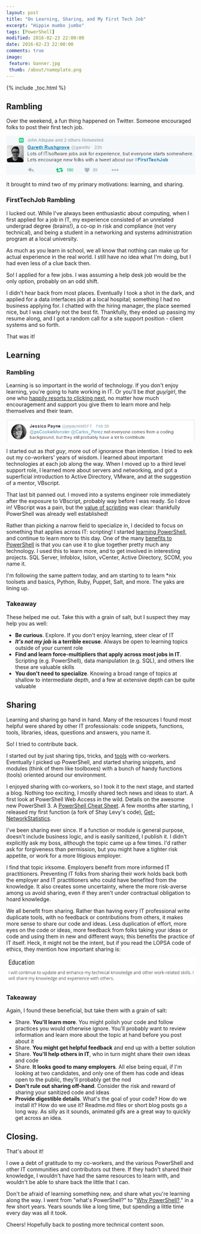 ```yaml
---
layout: post
title: "On Learning, Sharing, and My First Tech Job"
excerpt: "Hippie mumbo jumbo"
tags: [PowerShell]
modified: 2016-02-23 22:00:00
date: 2016-02-23 22:00:00
comments: true
image:
 feature: banner.jpg
 thumb: /about/nameplate.png
---
```

{% include _toc.html %}

## Rambling

Over the weekend, a fun thing happened on Twitter.  Someone encouraged folks to post their first tech job.

[![FirstTechJob](/images/learn/firsttechjob.png)](https://twitter.com/garethr/status/701099443857309696)

It brought to mind two of my primary motivations: learning, and sharing.

### FirstTechJob Rambling

I lucked out.  While I've always been enthusiastic about computing, when I first applied for a job in IT, my experience consisted of an unrelated undergrad degree (brains!), a co-op in risk and compliance (not very technical), and being a student in a networking and systems administration program at a local university.

As much as you learn in school, we all know that nothing can make up for actual experience in the real world.  I still have no idea what I'm doing, but I had even less of a clue back then.

So! I applied for a few jobs.  I was assuming a help desk job would be the only option, probably on an odd shift.

I didn't hear back from most places.  Eventually I took a shot in the dark, and applied for a data interfaces job at a local hospital; something I had no business applying for.  I chatted with the hiring manager, the place seemed nice, but I was clearly not the best fit.  Thankfully, they ended up passing my resume along, and I got a random call for a site support position - client systems and so forth.

That was it!

## Learning

### Rambling

Learning is so important in the world of technology.  If you don't enjoy learning, you're going to hate working in IT.  Or you'll be *that guy/girl*, the one who [happily resorts to clicking next](http://ramblingcookiemonster.github.io/Dealing-With-The-Click-Next-Admin/), no matter how much encouragement and support you give them to learn more and help themselves and their team.

[![Not everyone](/images/learn/noteveryone.png)](https://twitter.com/jepayneMSFT/status/701136556338184192)

I started out as *that guy*, more out of ignorance than intention.  I tried to eek out my co-workers' years of wisdom.  I learned about important technologies at each job along the way.  When I moved up to a third level support role, I learned more about servers and networking, and got a superficial introduction to Active Directory, VMware, and at the suggestion of a mentor, VBscript.

That last bit panned out.  I moved into a systems engineer role immediately after the exposure to VBscript, probably way before I was ready.  So I dove in!  VBscript was a pain, but the [value of scripting](https://www.penflip.com/powershellorg/why-powershell/blob/master/chapter2.txt) was clear: thankfully PowerShell was already well established!

Rather than picking a narrow field to specialize in, I decided to focus on something that applies across IT: scripting! I started [learning PowerShell](http://ramblingcookiemonster.github.io/How-Do-I-Learn-PowerShell/), and continue to learn more to this day.  One of the many [benefits to PowerShell](https://www.penflip.com/powershellorg/why-powershell/blob/master/chapter3.txt) is that you can use it to glue together pretty much any technology.  I used this to learn more, and to get involved in interesting projects.  SQL Server, Infoblox, Isilon, vCenter, Active Directory, SCOM, you name it.

I'm following the same pattern today, and am starting to to learn *nix toolsets and basics, Python, Ruby, Puppet, Salt, and more.  The yaks are lining up.

### Takeaway

These helped me out.  Take this with a grain of salt, but I suspect they may help you as well:

* **Be curious**.  Explore.  If you don't enjoy learning, steer clear of IT
* ***It's not my job* is a terrible excuse**.  Always be open to learning topics outside of your current role
* **Find and learn force-multipliers that apply across most jobs in IT**.  Scripting (e.g. PowerShell), data manipulation (e.g. SQL), and others like these are valuable skills
* **You don't need to specialize**.  Knowing a broad range of topics at shallow to intermediate depth, and a few at extensive depth can be quite valuable

## Sharing

Learning and sharing go hand in hand.  Many of the resources I found most helpful were shared by other IT professionals: code snippets, functions, tools, libraries, ideas, questions and answers, you name it.

So!  I tried to contribute back.

I started out by just sharing tips, tricks, and [tools](http://ramblingcookiemonster.github.io/Pages/Tools/index.html) with co-workers.  Eventually I picked up PowerShell, and started sharing snippets, and modules (think of them like toolboxes) with a bunch of handy functions (tools) oriented around our environment.

I enjoyed sharing with co-workers, so I took it to the next stage, and started a blog.  Nothing too exciting, I mostly shared tech news and ideas to start.  A first look at PowerShell Web Access in the wild.  Details on the awesome new PowerShell 3.  A [PowerShell Cheat Sheet](http://ramblingcookiemonster.github.io/Pages/PowerShellResources/index.html#cheat-sheets-and-quick-references).  A few months after starting, I released my first function (a fork of Shay Levy's code), [Get-NetworkStatistics](https://gallery.technet.microsoft.com/scriptcenter/Get-NetworkStatistics-66057d71).

I've been sharing ever since.  If a function or module is general purpose, doesn't include business logic, and is easily sanitized, I publish it.  I didn't explicitly ask my boss, although the topic came up a few times.  I'd rather ask for forgiveness than permission, but you might have a tighter risk appetite, or work for a more litigious employer.

I find that topic irksome.  Employers benefit from more informed IT practitioners.  Preventing IT folks from sharing their work holds back both the employer and IT practitioners who could have benefited from the knowledge.  It also creates some uncertainty, where the more risk-averse among us avoid sharing, even if they aren't under contractual obligation to hoard knowledge.

We all benefit from sharing.  Rather than having every IT professional write duplicate tools, with no feedback or contributions from others, it makes more sense to share our code and ideas.  Less duplication of effort, more eyes on the code or ideas, more feedback from folks taking your ideas or code and using them in new and different ways; this benefits the practice of IT itself.  Heck, it might not be the intent, but if you read the LOPSA code of ethics, they mention how important sharing is:

[![LOPSA Education](/images/learn/lopsa.png)](https://lopsa.org/CodeOfEthics)

### Takeaway

Again, I found these beneficial, but take them with a grain of salt:

* Share.  **You'll learn more**.  You might polish your code and follow practices you would otherwise ignore.  You'll probably want to review information and learn more about the topic at hand before you post about it
* Share.  **You might get helpful feedback** and end up with a better solution
* Share.  **You'll help others in IT**, who in turn might share their own ideas and code
* Share.  **It looks good to many employers**.  All else being equal, if I'm looking at two candidates, and only one of them has code and ideas open to the public, they'll probably get the nod
* **Don't rule out sharing off-hand**.  Consider the risk and reward of sharing your sanitized code and ideas
* **Provide digestible details**.  What's the goal of your code?  How do we install it?  How do we use it?  Readme.md files or short blog posts go a long way.  As silly as it sounds, animated gifs are a great way to quickly get across an idea.

## Closing.

That's about it!

I owe a debt of gratitude to my co-workers, and the various PowerShell and other IT communities and contributors out there.  If they hadn't shared their knowledge, I wouldn't have had the same resources to learn with, and wouldn't be able to share back the little that I can.

Don't be afraid of learning something new, and share what you're learning along the way.  I went from "what's PowerShell?" to "[Why PowerShell?](https://www.penflip.com/powershellorg/why-powershell/blob/master/chapter1.txt)." in a few short years.  Years sounds like a long time, but spending a little time every day was all it took.

Cheers!  Hopefully back to posting more technical content soon.